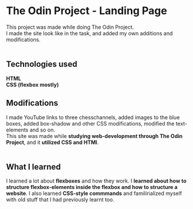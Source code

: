 # The Odin Project - Landing Page
This project was made while doing The Odin Project. </br>
I made the site look like in the task, and added my own additions and modifications.</br></br>

## Technologies used
**HTML** </br>
**CSS (flexbox mostly)**</br>

## Modifications
I made YouTube links to three chesschannels, added images to the blue boxes, added box-shadow and other CSS modifications, modified the text-elements and so on. </br>
This site was made while **studying web-development through The Odin Project**, and it **utilized CSS and HTMl**. </br></br>

## What I learned
I learned a lot about **flexboxes** and how they work. I **learned about how to structure flexbox-elements inside the flexbox and how to structure a website**. 
I also learned **CSS-style commmands** and familirialized myself with old stuff that I had previously learnt too.

